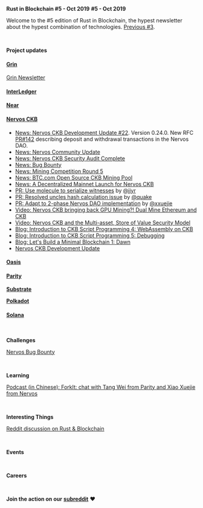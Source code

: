 **Rust in Blockchain #5 - Oct 2019**
**#5 - Oct 2019**

Welcome to the #5 edition of Rust in Blockchain, the hypest newsletter about the hypest combination of technologies. [Previous #3](https://rustinblockchain.org/2019/10/03/rust-in-blockchain-4-september-2019/).

&nbsp;


**Project updates**

#### [**Grin**](https://github.com/mimblewimble/grin)

[Grin Newsletter](https://grinnews.substack.com/)

#### [**InterLedger**](https://github.com/interledger-rs/interledger-rs)

#### [**Near**](https://github.com/nearprotocol/nearcore)

#### [**Nervos CKB**](https://github.com/nervosnetwork/ckb)
- [News: Nervos CKB Development Update #22][nervos-dev]. Version 0.24.0. New RFC [PR#142][nervos-pr-142] describing deposit and withdrawal transactions in the Nervos DAO.
- [News: Nervos Community Update][nervos-community]
- [News: Nervos CKB Security Audit Complete][nervos-audit]
- [News: Bug Bounty][nervos-challenges]
- [News: Mining Competition Round 5][nervos-mining]
- [News: BTC.com Open Source CKB Mining Pool][nervos-mining-pool]
- [News: A Decentralized Mainnet Launch for Nervos CKB][nervos-mainnet]
- [PR: Use molecule to serialize witnesses][nervos-pr-1739] by [@jjyr](https://github.com/jjyr)
- [PR: Resolved uncles hash calculation issue][nervos-pr-1707] by [@quake](https://github.com/quake)
- [PR: Adapt to 2-phase Nervos DAO implementation][nervos-pr-1769] by [@xxuejie](https://github.com/xxuejie)
- [Video: Nervos CKB bringing back GPU Mining?! Dual Mine Ethereum and CKB][nervos-mining-video]
- [Video: Nervos CKB and the Multi-asset, Store of Value Security Model][nervos-intro]
- [Blog: Introduction to CKB Script Programming 4: WebAssembly on CKB](nervos-blog-wasm)
- [Blog: Introduction to CKB Script Programming 5: Debugging](nervos-blog-debugging)
- [Blog: Let's Build a Minimal Blockchain 1: Dawn](nervos-blog-minimalchain)
- [Nervos CKB Development Update](https://medium.com/nervosnetwork/tagged/development-updates)

[nervos-dev]: https://medium.com/nervosnetwork/nervos-ckb-development-update-22-97bb2c943364
[nervos-pr-142]: https://github.com/nervosnetwork/rfcs/blob/2aa14e142397570778f300468de2bb427e485507/rfcs/0000-dao-deposit-withdraw/0000-dao-deposit-withdraw.md
[nervos-community]: https://medium.com/nervosnetwork/nervos-community-update-6e9cced395ff
[nervos-audit]: https://medium.com/nervosnetwork/nervos-ckb-security-audit-complete-1e7a7561cfb6
[nervos-challenges]: https://medium.com/nervosnetwork/announcing-the-nervos-bug-bounty-ab8ef5a2fc9e
[nervos-mainnet]: https://medium.com/nervosnetwork/a-decentralized-mainnet-launch-for-nervos-ckb-9cb119d15540
[nervos-mining-pool]: https://medium.com/nervosnetwork/btc-com-open-source-ckb-mining-pool-c3ea7809d532
[nervos-mining]: https://medium.com/nervosnetwork/announcing-mining-competition-round-5-stage-three-4861bd1f0b88
[nervos-mining-video]: https://www.youtube.com/watch?time_continue=1&v=bMQwylHiqQw
[nervos-intro]: https://www.youtube.com/watch?v=AXTvoSJo8Cg&t=2s
[nervos-pr-1739]: https://github.com/nervosnetwork/rfcs/blob/2aa14e142397570778f300468de2bb427e485507/rfcs/0000-dao-deposit-withdraw/0000-dao-deposit-withdraw.md
[nervos-pr-1707]: https://github.com/nervosnetwork/ckb/pull/1707
[nervos-pr-1769]: https://github.com/nervosnetwork/ckb/pull/1769

[nervos-blog-wasm]: https://xuejie.space/2019_10_09_introduction_to_ckb_script_programming_wasm_on_ckb/
[nervos-blog-debugging]: https://xuejie.space/2019_10_18_introduction_to_ckb_script_programming_debugging/
[nervos-blog-minimalchain]: https://xuejie.space/2019_10_21_lets_build_a_minimal_blockchain_dawn/

#### [**Oasis**](https://github.com/oasislabs)

#### [**Parity** ](https://github.com/paritytech)

[**Substrate**](https://github.com/paritytech/substrate)

[**Polkadot**](https://github.com/paritytech/polkadot)

#### [**Solana**](https://github.com/solana-labs/solana)

&nbsp;

**Challenges**

[Nervos Bug Bounty][nervos-challenges-site]

[nervos-challenges-site]: https://bounty.nervos.org/

&nbsp;

**Learning**

[Podcast (in Chinese): ForkIt: chat with Tang Wei from Parity and Xiao Xuejie from Nervos](https://forkit.fm/9)

&nbsp;

**Interesting Things**

[Reddit discussion on Rust & Blockchain](https://www.reddit.com/r/rust/comments/dpakxq/rust_2020_more_or_less/f5tpnkx?utm_source=share&utm_medium=web2x)

&nbsp;

**Events**

&nbsp;

**Careers**

&nbsp;

**Join the action on our** [**subreddit**](https://www.reddit.com/r/RustInBlockchain/) **❤️**
